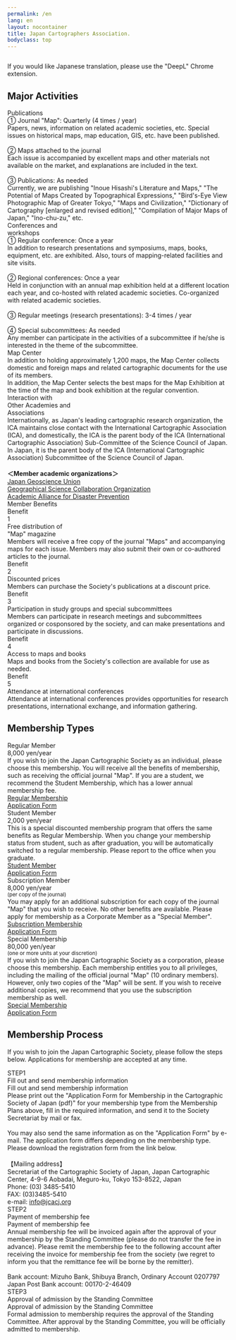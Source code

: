 ```yaml
---
permalink: /en
lang: en
layout: nocontainer
title: Japan Cartographers Association.
bodyclass: top
---
```


<section>
  <div class="top--heading">
    <div class="bg-image">
      <picture>
        <source media="(max-width:767px)" srcset="{{ site.baseurl }}/assets/img/top/bg_heading_sp.jpg">
        <img src="{{ site.baseurl }}/assets/img/top/bg_heading_pc.jpg" alt="">
      </picture>
    </div>
    <div class="main-image">
      <div class="img-obj">
        <img src="{{ site.baseurl }}/assets/img/top/obj_heading.png" alt="">
      </div>
    </div>
    <a href="member.html" class="btn-regist">
      <picture>
        <source media="(max-width:767px)" srcset="{{ site.baseurl }}/assets/img/top/btn_regist_sp_en.png">
        <img src="{{ site.baseurl }}/assets/img/top/btn_regist_pc_en.png" alt="">
      </picture>
    </a>
  </div>
</section>

<section>
  <div class="top--translation">
    <div class="container">
      <div class="translation-box">
        <p>If you would like Japanese translation, please use the "DeepL" Chrome extension.</p>
      </div>
    </div>
  </div>
</section>

<section>
  <div class="activity-section">
    <div class="container">
      <h2 class="activity-h2"><span>Major Activities</span></h2>
      <div class="activity-box">
        <div class="activity-row">
          <div class="activity-icon">
            <div class="act-icon"><img src="{{ site.baseurl }}/assets/img/activity/icon_act_01.svg" class="w-100" alt=""></div>
            <div class="act-cap">Publications</div>
          </div>
          <div class="activity-value">
            <div class="act-text">
              ① Journal "Map": Quarterly (4 times / year)<br>
              Papers, news, information on related academic societies, etc. Special issues on historical maps, map education, GIS, etc. have been published.<br>
              <br>
              ② Maps attached to the journal<br>
              Each issue is accompanied by excellent maps and other materials not available on the market, and explanations are included in the text.<br>
              <br>
              ③ Publications: As needed<br>
              Currently, we are publishing "Inoue Hisashi's Literature and Maps," "The Potential of Maps Created by Topographical Expressions," "Bird's-Eye View Photographic Map of Greater Tokyo," "Maps and Civilization," "Dictionary of Cartography [enlarged and revised edition]," "Compilation of Major Maps of Japan," "Ino-chu-zu," etc.<br>
            </div>
          </div>
        </div>
      </div>
      <div class="activity-box">
        <div class="activity-row">
          <div class="activity-icon">
            <div class="act-icon"><img src="{{ site.baseurl }}/assets/img/activity/icon_act_02.svg" class="w-100" alt=""></div>
            <div class="act-cap">Conferences and <br>workshops</div>
          </div>
          <div class="activity-value">
            <div class="act-text">
              ① Regular conference: Once a year<br>
              In addition to research presentations and symposiums, maps, books, equipment, etc. are exhibited. Also, tours of mapping-related facilities and site visits.<br>
              <br>
              ② Regional conferences: Once a year<br>
              Held in conjunction with an annual map exhibition held at a different location each year, and co-hosted with related academic societies. Co-organized with related academic societies.<br>
              <br>
              ③ Regular meetings (research presentations): 3-4 times / year<br>
              <br>
              ④ Special subcommittees: As needed<br>
              Any member can participate in the activities of a subcommittee if he/she is interested in the theme of the subcommittee.<br>
            </div>
          </div>
        </div>
      </div>
      <div class="activity-box">
        <div class="activity-row">
          <div class="activity-icon">
            <div class="act-icon"><img src="{{ site.baseurl }}/assets/img/activity/icon_act_03.svg" class="w-100" alt=""></div>
            <div class="act-cap">Map Center</div>
          </div>
          <div class="activity-value">
            <div class="act-text">
              In addition to holding approximately 1,200 maps, the Map Center collects domestic and foreign maps and related cartographic documents for the use of its members.<br>
              In addition, the Map Center selects the best maps for the Map Exhibition at the time of the map and book exhibition at the regular convention.<br>
            </div>
          </div>
        </div>
      </div>
      <div class="activity-box">
        <div class="activity-row">
          <div class="activity-icon">
            <div class="act-icon"><img src="{{ site.baseurl }}/assets/img/activity/icon_act_04.svg" class="w-100" alt=""></div>
            <div class="act-cap">Interaction with <br>Other Academies and<br>Associations</div>
          </div>
          <div class="activity-value">
            <div class="act-text">
              Internationally, as Japan's leading cartographic research organization, the ICA maintains close contact with the International Cartographic Association (ICA), and domestically, the ICA is the parent body of the ICA (International Cartographic Association) Sub-Committee of the Science Council of Japan. In Japan, it is the parent body of the ICA (International Cartographic Association) Subcommittee of the Science Council of Japan.<br>
              <br>
              <b>＜Member academic organizations＞</b><br>
              <a href="https://www.jpgu.org/" target="_blank">Japan Geoscience Union</a><br>
              <a href="http://hgsj.org/JOGS/index_j.html" target="_blank">Geographical Science Collaboration Organization</a><br>
              <a href="https://janet-dr.com/" target="_blank">Academic Alliance for Disaster Prevention</a><br>
            </div>
          </div>
        </div>
      </div>
    </div>
  </div>
</section>

<section>
  <div class="member-heading">
    <div class="container">
      <div class="hd-row">
        <div class="hd-col title-col">
          <div class="col-inner">
            <div class="title-col-row">
              <div class="title-col-title">Member Benefits</div>
            </div>
          </div>
        </div>
        <div class="hd-col first-col">
          <div class="col-inner">
            <div class="col-number">
              <div>
                <div class="n-txt">Benefit</div>
                <div class="n-num">1</div>
              </div>
            </div>
            <div class="col-first-row">
              <div class="col-first-val">
                <div class="cfv-title lh-1">Free distribution of<br>"Map" magazine</div>
                <div class="cfv-text">Members will receive a free copy of the journal "Maps" and accompanying maps for each issue. Members may also submit their own or co-authored articles to the journal.</div>
              </div>
              <div class="col-first-img">
                <img src="{{ site.baseurl }}/assets/img/member/img_book.jpg" class="w-100" alt="">
              </div>
            </div>
          </div>
        </div>
        <div class="hd-col">
          <div class="col-inner">
            <div class="col-number">
              <div>
                <div class="n-txt">Benefit</div>
                <div class="n-num">2</div>
              </div>
            </div>
            <div class="col-icon"><img src="{{ site.baseurl }}/assets/img/member/icon_wallet.svg" class="w-100" alt=""></div>
            <div class="col-title">Discounted prices</div>
            <div class="col-text">Members can purchase the Society's publications at a discount price.</div>
          </div>
        </div>
        <div class="hd-col">
          <div class="col-inner">
            <div class="col-number">
              <div>
                <div class="n-txt">Benefit</div>
                <div class="n-num">3</div>
              </div>
            </div>
            <div class="col-icon"><img src="{{ site.baseurl }}/assets/img/member/icon_lesson.svg" class="w-100" alt=""></div>
            <div class="col-title">Participation in study groups and special subcommittees</div>
            <div class="col-text">Members can participate in research meetings and subcommittees organized or cosponsored by the society, and can make presentations and participate in discussions.</div>
          </div>
        </div>
        <div class="hd-col">
          <div class="col-inner">
            <div class="col-number">
              <div>
                <div class="n-txt">Benefit</div>
                <div class="n-num">4</div>
              </div>
            </div>
            <div class="col-icon"><img src="{{ site.baseurl }}/assets/img/member/icon_map.svg" class="w-100" alt=""></div>
            <div class="col-title">Access to maps and books</div>
            <div class="col-text">Maps and books from the Society's collection are available for use as needed.</div>
          </div>
        </div>
        <div class="hd-col">
          <div class="col-inner">
            <div class="col-number">
              <div>
                <div class="n-txt">Benefit</div>
                <div class="n-num">5</div>
              </div>
            </div>
            <div class="col-icon"><img src="{{ site.baseurl }}/assets/img/member/icon_meeting.svg" class="w-100" alt=""></div>
            <div class="col-title">Attendance at international conferences</div>
            <div class="col-text">Attendance at international conferences provides opportunities for research presentations, international exchange, and information gathering.</div>
          </div>
        </div>
      </div>
    </div>
  </div>
</section>

<section>
  <div class="member-section">
    <div class="container">
      <h2 class="member-h2"><span>Membership Types</span></h2>
      <div class="member-type-list">
        <div class="member-type">
          <div class="type-inner">
            <div class="type-icon"><img src="{{ site.baseurl }}/assets/img/member/icon_member_01.svg" class="w-100" alt=""></div>
            <div class="type-name">Regular Member</div>
            <div class="type-price">8,000 yen/year</div>
            <div class="type-text">If you wish to join the Japan Cartographic Society as an individual, please choose this membership. You will receive all the benefits of membership, such as receiving the official journal "Map". If you are a student, we recommend the Student Membership, which has a lower annual membership fee.</div>
            <div class="type-button">
              <div class="d-grid">
                <a href="{{'/archive/file/member/nyuukai.pdf' | relative_url}}" class="btn btn-default">Regular Membership <br>Application Form<span class="icon-pdf"></span></a>
              </div>
            </div>
          </div>
        </div>
        <!--
        <div class="member-type">
          <div class="type-inner">
            <div class="type-icon"><img src="{{ site.baseurl }}/assets/img/member/icon_member_02.svg" class="w-100" alt=""></div>
            <div class="type-name">デジタル会員</div>
            <div class="type-price">4,000円/年</div>
            <div class="type-text">この文字は実際の文章とは異なります。この文字はダミーです。この文字は実際の文章とは異なります。この文字はダミーです。この文字は実際の文章とは異なります。この文字はダミーです。この文字は実際の</div>
            <div class="type-button">
              <div class="d-grid">
                <a href="" class="btn btn-default">デジタル会員 入会申込書<span class="icon-pdf"></span></a>
              </div>
            </div>
          </div>
        </div>
        -->
        <div class="member-type">
          <div class="type-inner">
            <div class="type-icon"><img src="{{ site.baseurl }}/assets/img/member/icon_member_03.svg" class="w-100" alt=""></div>
            <div class="type-name">Student Member</div>
            <div class="type-price">2,000 yen/year</div>
            <div class="type-text">This is a special discounted membership program that offers the same benefits as Regular Membership. When you change your membership status from student, such as after graduation, you will be automatically switched to a regular membership. Please report to the office when you graduate.</div>
            <div class="type-button">
              <div class="d-grid">
                <a href="{{'/archive/file/member/nyuukai.pdf' | relative_url}}" class="btn btn-default">Student Member <br>Application Form<span class="icon-pdf"></span></a>
              </div>
            </div>
          </div>
        </div>
        <div class="member-type">
          <div class="type-inner">
            <div class="type-icon"><img src="{{ site.baseurl }}/assets/img/member/icon_member_04.svg" class="w-100" alt=""></div>
            <div class="type-name">Subscription Member</div>
            <div class="type-price">8,000 yen/year<br><small>(per copy of the journal)</small></div>
            <div class="type-text">You may apply for an additional subscription for each copy of the journal "Map" that you wish to receive. No other benefits are available. Please apply for membership as a Corporate Member as a "Special Member".</div>
            <div class="type-button">
              <div class="d-grid">
                <a href="{{'/archive/file/member/nyuukai2.pdf' | relative_url}}" class="btn btn-default">Subscription Membership <br>Application Form<span class="icon-pdf"></span></a>
              </div>
            </div>
          </div>
        </div>
        <div class="member-type">
          <div class="type-inner">
            <div class="type-icon"><img src="{{ site.baseurl }}/assets/img/member/icon_member_05.svg" class="w-100" alt=""></div>
            <div class="type-name">Special Membership</div>
            <div class="type-price">80,000 yen/year<br><small>(one or more units at your discretion)</small></div>
            <div class="type-text">If you wish to join the Japan Cartographic Society as a corporation, please choose this membership. Each membership entitles you to all privileges, including the mailing of the official journal "Map" (10 ordinary members). However, only two copies of the "Map" will be sent. If you wish to receive additional copies, we recommend that you use the subscription membership as well.</div>
            <div class="type-button">
              <div class="d-grid">
                <a href="{{'/archive/file/member/nyuukai2.pdf' | relative_url}}" class="btn btn-default">Special Membership <br>Application Form<span class="icon-pdf"></span></a>
              </div>
            </div>
          </div>
        </div>
      </div>
    </div>
  </div>
</section>

<section>
  <div class="member-section">
    <div class="container">
      <h2 class="member-h2"><span>Membership Process</span></h2>
      <p class="member-heading-text">If you wish to join the Japan Cartographic Society, please follow the steps below. Applications for membership are accepted at any time.</p>
      <div class="regist-box">
        <div class="regist-row">
          <div class="regist-icon">
            <div class="rg-icon"><img src="{{ site.baseurl }}/assets/img/member/icon_step_01.svg" class="w-100" alt=""></div>
            <div class="rg-cap">STEP1</div>
          </div>
          <div class="regist-sp-title">Fill out and send membership information</div>
          <div class="regist-value">
            <div class="rg-title">Fill out and send membership information</div>
            <div class="rg-text">
              Please print out the "Application Form for Membership in the Cartographic Society of Japan (pdf)" for your membership type from the Membership Plans above, fill in the required information, and send it to the Society Secretariat by mail or fax.<br>
              <br>
              You may also send the same information as on the "Application Form" by e-mail. The application form differs depending on the membership type. Please download the registration form from the link below.<br>
              <br>
              【Mailing address】<br>
              Secretariat of the Cartographic Society of Japan, Japan Cartographic Center, 4-9-6 Aobadai, Meguro-ku, Tokyo 153-8522, Japan<br>
              Phone: (03) 3485-5410<br>
              FAX: (03)3485-5410<br>
              e-mail: <a href="mailto:info@jcacj.org">info@jcacj.org</a><br>
            </div>
          </div>
        </div>
        <div class="regist-row">
          <div class="regist-icon">
            <div class="rg-icon"><img src="{{ site.baseurl }}/assets/img/member/icon_step_02.svg" class="w-100" alt=""></div>
            <div class="rg-cap">STEP2</div>
          </div>
          <div class="regist-sp-title">Payment of membership fee</div>
          <div class="regist-value">
            <div class="rg-title">Payment of membership fee</div>
            <div class="rg-text">
              Annual membership fee will be invoiced again after the approval of your membership by the Standing Committee (please do not transfer the fee in advance). Please remit the membership fee to the following account after receiving the invoice for membership fee from the society (we regret to inform you that the remittance fee will be borne by the remitter).<br>
              <br>
              Bank account: Mizuho Bank, Shibuya Branch, Ordinary Account 0207797<br>
              Japan Post Bank account: 00170-2-46409<br>
            </div>
          </div>
        </div>
        <div class="regist-row">
          <div class="regist-icon">
            <div class="rg-icon"><img src="{{ site.baseurl }}/assets/img/member/icon_step_03.svg" class="w-100" alt=""></div>
            <div class="rg-cap">STEP3</div>
          </div>
          <div class="regist-sp-title">Approval of admission by the Standing Committee</div>
          <div class="regist-value">
            <div class="rg-title">Approval of admission by the Standing Committee</div>
            <div class="rg-text">
              Formal admission to membership requires the approval of the Standing Committee. After approval by the Standing Committee, you will be officially admitted to membership.<br>
            </div>
          </div>
        </div>
      </div>
    </div>
  </div>
</section>





